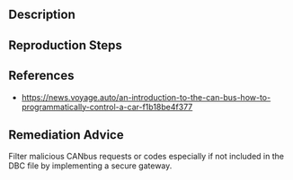 ## Description


## Reproduction Steps


## References

- https://news.voyage.auto/an-introduction-to-the-can-bus-how-to-programmatically-control-a-car-f1b18be4f377


## Remediation Advice

Filter malicious CANbus requests or codes especially if not included in the DBC file by implementing a secure gateway.

